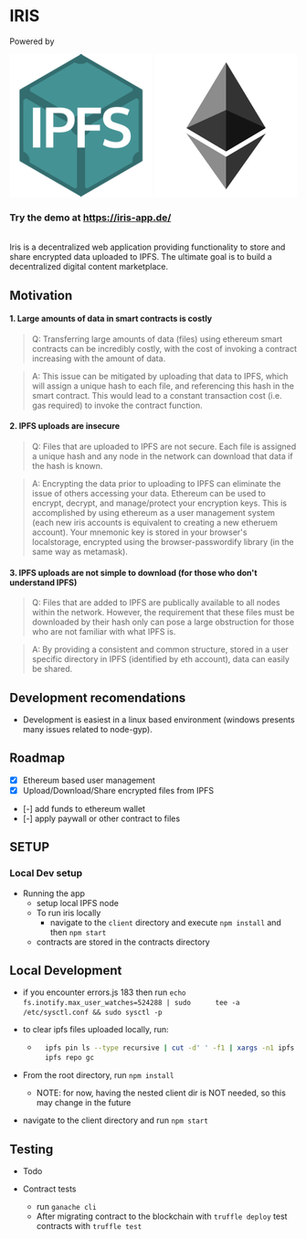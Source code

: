 # IRIS

Powered by
<div>
  <img src="https://github.com/driemworks/ipfs-ether-demo/blob/master/resources/ipfs-logo.png" width="250" height="250" >
  <img src="https://github.com/driemworks/ipfs-ether-demo/blob/master/resources/ethereum.jpg" width="250" height="250" />
</div>

### Try the demo at https://iris-app.de/

<br>
Iris is a decentralized web application providing functionality to store and share encrypted data uploaded to IPFS. The ultimate goal is to build a decentralized digital content marketplace.

## Motivation

#### 1. Large amounts of data in smart contracts is costly

  > Q: Transferring large amounts of data (files) using ethereum smart contracts can be incredibly costly, with the cost of invoking a contract increasing with the amount of data.
  
  > A:  This issue can be mitigated by uploading that data to IPFS, which will assign a unique hash to each file, and referencing this hash in the smart contract. This would lead to a constant transaction cost (i.e. gas required) to invoke the contract function.

#### 2. IPFS uploads are insecure
  > Q: Files that are uploaded to IPFS are not secure. Each file is assigned a unique hash and any node in the network can download that data if the hash is known.
  
  > A: Encrypting the data prior to uploading to IPFS can eliminate the issue of others accessing your data. Ethereum can be used to encrypt, decrypt, and manage/protect your encryption keys. This is accomplished by using ethereum as a user management system (each new iris accounts is equivalent to creating a new etheruem account). Your mnemonic key is stored in your browser's localstorage, encrypted using the browser-passwordify library (in the same way as metamask).

#### 3. IPFS uploads are not simple to download (for those who don't understand IPFS)
  > Q: Files that are added to IPFS are publically available to all nodes within the network. However, the requirement that these files must be downloaded by their hash only can pose a large obstruction for those who are not familiar with what IPFS is.
  
  > A: By providing a consistent and common structure, stored in a user specific directory in IPFS (identified by eth account), data can easily be shared.

## Development recomendations

* Development is easiest in a linux based environment (windows presents many issues related to node-gyp).

## Roadmap

* [x] Ethereum based user management
* [x] Upload/Download/Share encrypted files from IPFS
* [-] add funds to ethereum wallet
* [-] apply paywall or other contract to files

## SETUP

### Local Dev setup

* Running the app
  * setup local IPFS node
  * To run iris locally
    * navigate to the `client` directory and execute `npm install` and then `npm start`
  * contracts are stored in the contracts directory

## Local Development

* if you encounter errors.js 183 then run `echo fs.inotify.max_user_watches=524288 | sudo      tee -a /etc/sysctl.conf && sudo sysctl -p`

* to clear ipfs files uploaded locally, run:

  * ``` bash
      ipfs pin ls --type recursive | cut -d' ' -f1 | xargs -n1 ipfs pin rm
      ipfs repo gc
    ```

* From the root directory, run `npm install`
  * NOTE: for now, having the nested client dir is NOT needed, so this may change in the future
* navigate to the client directory and run `npm start`

## Testing

* Todo

* Contract tests
  * run `ganache cli`
  * After migrating contract to the blockchain with `truffle deploy` test contracts with `truffle test`
